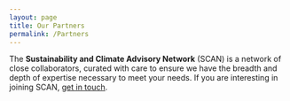 ```yaml
---
layout: page
title: Our Partners
permalink: /Partners
---
```


The **Sustainability and Climate Advisory Network** (SCAN) is a network of close collaborators, curated with care to ensure we have the breadth and depth of expertise necessary to meet your needs. If you are interesting in joining SCAN, [get in touch](/Contact).
